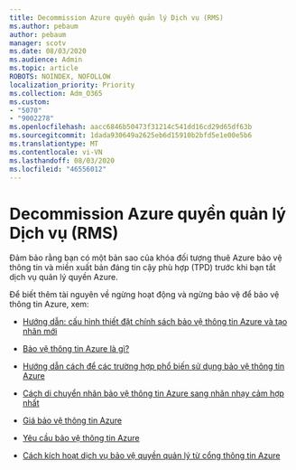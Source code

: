 ```yaml
---
title: Decommission Azure quyền quản lý Dịch vụ (RMS)
ms.author: pebaum
author: pebaum
manager: scotv
ms.date: 08/03/2020
ms.audience: Admin
ms.topic: article
ROBOTS: NOINDEX, NOFOLLOW
localization_priority: Priority
ms.collection: Adm_O365
ms.custom:
- "5070"
- "9002278"
ms.openlocfilehash: aacc6846b50473f31214c541dd16cd29d65df63b
ms.sourcegitcommit: 1dada930649a2625eb6d15910b2bfd5e1e00e5b6
ms.translationtype: MT
ms.contentlocale: vi-VN
ms.lasthandoff: 08/03/2020
ms.locfileid: "46556012"
---
```

# <a name="decommission-azure-rights-management-service-rms"></a>Decommission Azure quyền quản lý Dịch vụ (RMS)

Đảm bảo rằng bạn có một bản sao của khóa đối tượng thuê Azure bảo vệ thông tin và miền xuất bản đáng tin cậy phù hợp (TPD) trước khi bạn tắt dịch vụ quản lý quyền Azure.

Để biết thêm tài nguyên về ngừng hoạt động và ngừng bảo vệ để bảo vệ thông tin Azure, xem:

- [Hướng dẫn: cấu hình thiết đặt chính sách bảo vệ thông tin Azure và tạo nhãn mới](https://docs.microsoft.com/azure/information-protection/get-started/infoprotect-quick-start-tutorial)
- [Bảo vệ thông tin Azure là gì?](https://docs.microsoft.com/azure/information-protection/what-is-information-protection)
- [Hướng dẫn cách để các trường hợp phổ biến sử dụng bảo vệ thông tin Azure](https://docs.microsoft.com/azure/information-protection/how-to-guides)  
    
- [Cách di chuyển nhãn bảo vệ thông tin Azure sang nhãn nhạy cảm hợp nhất](https://docs.microsoft.com/azure/information-protection/configure-policy-migrate-labels)  
    
- [Giá bảo vệ thông tin Azure](https://azure.microsoft.com/pricing/details/information-protection)  
    
- [Yêu cầu bảo vệ thông tin Azure](https://docs.microsoft.com/azure/information-protection/get-started/requirements)  
    
- [Cách kích hoạt dịch vụ bảo vệ quyền quản lý từ cổng thông tin Azure](https://docs.microsoft.com/azure/information-protection/deploy-use/activate-azure)